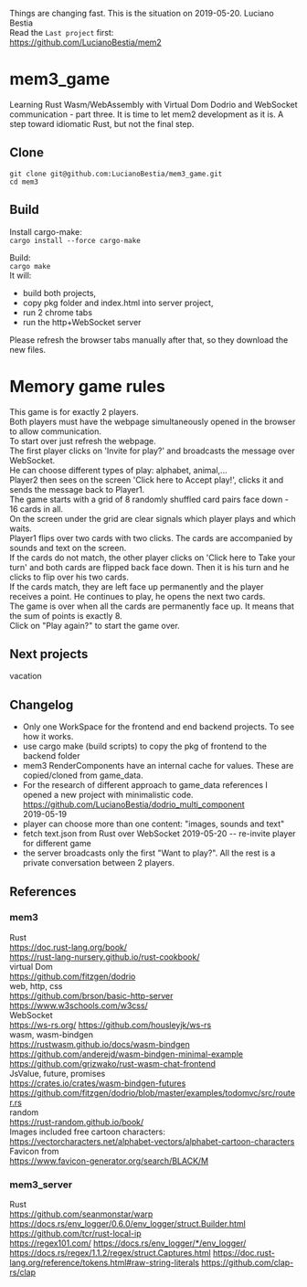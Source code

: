 Things are changing fast. This is the situation on 2019-05-20. Luciano Bestia  
Read the `Last project` first:  
https://github.com/LucianoBestia/mem2  
# mem3_game
Learning Rust Wasm/WebAssembly with Virtual Dom Dodrio and WebSocket communication - part three.
It is time to let mem2 development as it is. A step toward idiomatic Rust, but not the final step.  
## Clone
```
git clone git@github.com:LucianoBestia/mem3_game.git
cd mem3
```
## Build
Install cargo-make:  
`cargo install --force cargo-make`  
  
Build:  
`cargo make`  
It will:
- build both projects, 
- copy pkg folder and index.html into server project,
- run 2 chrome tabs
- run the http+WebSocket server  
  
Please refresh the browser tabs manually after that, so they download the new files.  
# Memory game rules
This game is for exactly 2 players.  
Both players must have the webpage simultaneously opened in the browser to allow communication.  
To start over just refresh the webpage.  
The first player clicks on 'Invite for play?' and broadcasts the message over WebSocket.  
He can choose different types of play: alphabet, animal,...  
Player2 then sees on the screen 'Click here to Accept play!', clicks it and sends the message back to Player1.  
The game starts with a grid of 8 randomly shuffled card pairs face down - 16 cards in all.  
On the screen under the grid are clear signals which player plays and which waits.  
Player1 flips over two cards with two clicks. The cards are accompanied by sounds and text on the screen.  
If the cards do not match, the other player clicks on 'Click here to Take your turn' and both cards are flipped back face down. Then it is his turn and he clicks to flip over his two cards.  
If the cards match, they are left face up permanently and the player receives a point. He continues to play, he opens the next two cards.  
The game is over when all the cards are permanently face up. It means that the sum of points is exactly 8.  
Click on "Play again?" to start the game over.  
## Next projects
vacation  
## Changelog
- Only one WorkSpace for the frontend and end backend projects. To see how it works.  
- use cargo make (build scripts) to copy the pkg of frontend to the backend folder  
- mem3 RenderComponents have an internal cache for values. These are copied/cloned from game_data.
- For the research of different approach to game_data references I opened a new project with minimalistic code.  
https://github.com/LucianoBestia/dodrio_multi_component  
2019-05-19
- player can choose more than one content: "images, sounds and text"
- fetch text.json from Rust over WebSocket
2019-05-20
-- re-invite player for different game
- the server broadcasts only the first "Want to play?". All the rest is a private conversation between 2 players. 

## References
### mem3  
Rust  
https://doc.rust-lang.org/book/  
https://rust-lang-nursery.github.io/rust-cookbook/  
virtual Dom  
https://github.com/fitzgen/dodrio  
web, http, css  
https://github.com/brson/basic-http-server  
https://www.w3schools.com/w3css/  
WebSocket  
https://ws-rs.org/
https://github.com/housleyjk/ws-rs  
wasm, wasm-bindgen  
https://rustwasm.github.io/docs/wasm-bindgen  
https://github.com/anderejd/wasm-bindgen-minimal-example  
https://github.com/grizwako/rust-wasm-chat-frontend  
JsValue, future, promises  
https://crates.io/crates/wasm-bindgen-futures  
https://github.com/fitzgen/dodrio/blob/master/examples/todomvc/src/router.rs  
random  
https://rust-random.github.io/book/  
Images included free cartoon characters:  
https://vectorcharacters.net/alphabet-vectors/alphabet-cartoon-characters  
Favicon from  
https://www.favicon-generator.org/search/BLACK/M  
### mem3_server  
Rust  
https://github.com/seanmonstar/warp  
https://docs.rs/env_logger/0.6.0/env_logger/struct.Builder.html  
https://github.com/tcr/rust-local-ip  
https://regex101.com/
https://docs.rs/env_logger/*/env_logger/
https://docs.rs/regex/1.1.2/regex/struct.Captures.html
https://doc.rust-lang.org/reference/tokens.html#raw-string-literals
https://github.com/clap-rs/clap  


